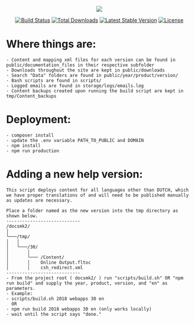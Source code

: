 <p align="center"><img src="https://laravel.com/assets/img/components/logo-laravel.svg"></p>

<p align="center">
<a href="https://travis-ci.org/laravel/framework"><img src="https://travis-ci.org/laravel/framework.svg" alt="Build Status"></a>
<a href="https://packagist.org/packages/laravel/framework"><img src="https://poser.pugx.org/laravel/framework/d/total.svg" alt="Total Downloads"></a>
<a href="https://packagist.org/packages/laravel/framework"><img src="https://poser.pugx.org/laravel/framework/v/stable.svg" alt="Latest Stable Version"></a>
<a href="https://packagist.org/packages/laravel/framework"><img src="https://poser.pugx.org/laravel/framework/license.svg" alt="License"></a>
</p>

# Where things are:

    - Content and mapping xml files for each version can be found in public/documentation_files in their respective subfolder
    - Downloads throughout the site are kept in public/downloads
    - Search "Data" folders are found in public/year/product/version/
    - Bash scripts are found in scripts/
    - Logged emails are found in storage/logs/emails.log
    - Content backups created upon running the build script are kept in tmp/Content_backups

# Deployment:

    - composer install
    - update the .env variable PATH_TO_PUBLIC and DOMAIN
    - npm install
    - npm run production

# Adding a new help version:

    This script deploys content for all languages other than DUTCH, which we have proper translations of and will need to be published manually as updates are necessary.
    
    Place a folder named as the new version into the tmp directory as shown below.
    ----------------------------
    /docsmk2/
    │
    └───/tmp/
    │   │  
    │   └───/30/
    │       │   
    │       └─── /Content/
    │       │    Online Output.fltoc
    │       │    csh_redirect.xml
    ----------------------------
    - From the project root ( docsmk2/ ) run "scripts/build.sh" OR "npm run build" and supply the year, product, version, and "en" as parameters.
    - Example:
    - scripts/build.sh 2018 webapps 30 en
      OR
    - npm run build 2018 webapps 30 en (only works locally)
    - wait until the script says "done." 


